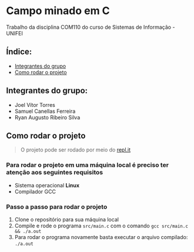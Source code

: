 # Campo minado em C

Trabalho da disciplina COM110 do curso de Sistemas de Informação - UNIFEI

## Índice:

- [Integrantes do grupo](#integrantes-do-grupo)
- [Como rodar o projeto](#como-rodar-o-projeto)

## Integrantes do grupo:

- Joel Vítor Torres
- Samuel Canellas Ferreira
- Ryan Augusto Ribeiro Silva

## Como rodar o projeto

> O projeto pode ser rodado por meio do [repl.it](https://replit.com/@joevtap/campominadocom110)

### Para rodar o projeto em uma máquina local é preciso ter atenção aos seguintes requisitos

- Sistema operacional **Linux**
- Compilador GCC

### Passo a passo para rodar o projeto

1. Clone o repositório para sua máquina local
2. Compile e rode o programa `src/main.c` com o comando `gcc src/main.c && ./a.out`
3. Para rodar o programa novamente basta executar o arquivo compilado: `./a.out`
